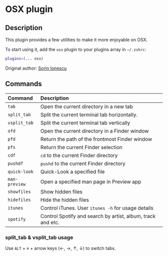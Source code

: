 # OSX plugin

## Description

This plugin provides a few utilities to make it more enjoyable on OSX.

To start using it, add the `osx` plugin to your plugins array in `~/.zshrc`:

```zsh
plugins=(... osx)
```

Original author: [Sorin Ionescu](https://github.com/sorin-ionescu)


## Commands

| Command         | Description                                      |
| :-------------- | :----------------------------------------------- |
| `tab`           | Open the current directory in a new tab          |
| `split_tab`     | Split the current terminal tab horizontally.     |
| `vsplit_tab`    | Split the current terminal tab vertically        |
| `ofd`           | Open the current directory in a Finder window    |
| `pfd`           | Return the path of the frontmost Finder window   |
| `pfs`           | Return the current Finder selection              |
| `cdf`           | `cd` to the current Finder directory             |
| `pushdf`        | `pushd` to the current Finder directory          |
| `quick-look`    | Quick-Look a specified file                      |
| `man-preview`   | Open a specified man page in Preview app         |
| `showfiles`     | Show hidden files                                |
| `hidefiles`     | Hide the hidden files                            |
| `itunes`        | Control iTunes. User `itunes -h` for usage details |
| `spotify`       | Control Spotify and search by artist, album, track and etc.|

### split_tab & vsplit_tab usage

Use `ALT` + `⌘` + arrow keys (←, →, ↑, ↓) to switch tabs.
